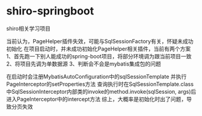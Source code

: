 # shiro-springboot
shiro相关学习项目

当前认为，PageHelper插件失效，可能与SqlSessionFactory有关，怀疑未成功初始化
在项目启动时，并未成功初始化PageHelper相关插件，当前有两个方案
1、首先跑一下别人能成功的spring-boot项目，将部分环境调为跟当前项目一致
2、将项目先调为单数据源
3、判断会不会是mybatis集成包的问题


在启动时会注册MybatisAutoConfiguration中的sqlSessionTemplate
并执行PageInterceptor的setProperties方法
查询执行时在SqlSessionTemplate.class中SqlSessionInterceptor内部类的invoke的method.invoke(sqlSession, args)后进入PageInterceptor中的intercept方法
综上，大概率是初始化时出了问题，导致分页失效